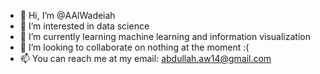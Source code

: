 - 👋 Hi, I’m @AAlWadeiah
- 👀 I’m interested in data science 
- 🌱 I’m currently learning machine learning and information visualization
- 💞️ I’m looking to collaborate on nothing at the moment :(
- 📫 You can reach me at my email: abdullah.aw14@gmail.com

<!---
AAlWadeiah/AAlWadeiah is a ✨ special ✨ repository because its `README.md` (this file) appears on your GitHub profile.
You can click the Preview link to take a look at your changes.
--->
